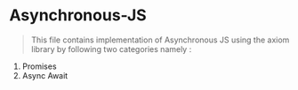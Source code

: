 # Asynchronous-JS

> This file contains implementation of Asynchronous JS using the axiom library by following two categories namely : 
  1) Promises
  2) Async Await
